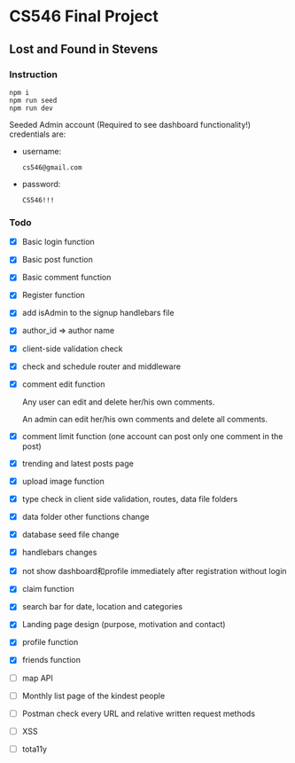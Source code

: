 # CS546 Final Project

## Lost and Found in Stevens

### Instruction

```console
npm i
npm run seed
npm run dev
```

Seeded Admin account (Required to see dashboard functionality!) credentials are:

- username: 

  ``` username 
  cs546@gmail.com
  ```

- password: 

  ``` password 
  CS546!!!
  ```

### Todo 

- [x] Basic login function

- [x] Basic post function

- [x] Basic comment function

- [x] Register function

- [x] add isAdmin to the signup handlebars file

- [x] author_id => author name

- [x] client-side validation check

- [x] check and schedule router and middleware 

- [x] comment edit function

  Any user can edit and delete her/his own comments.

  An admin can edit her/his own comments and delete all comments. 

- [x] comment limit function (one account can post only one comment in the post)

- [x] trending and latest posts page

- [x] upload image function

- [x] type check in client side validation, routes, data file folders

- [x] data folder other functions change

- [x] database seed file change

- [x] handlebars changes

- [x] not show dashboard和profile immediately after registration without login

- [x] claim function

- [x] search bar for date, location and categories

- [x] Landing page design (purpose, motivation and contact)

- [x] profile function

- [x] friends function

- [ ] map API 

- [ ] Monthly list page of the kindest people

- [ ] Postman check every URL and relative written request methods

- [ ] XSS

- [ ] tota11y


